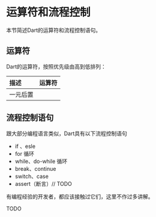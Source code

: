 # 运算符和流程控制

本节简述Dart的运算符和流程控制语句。

## 运算符

Dart的运算符，按照优先级由高到低排列：

| 描述 | 运算符 |
| :--- | :--- |
| 一元后置 |  |

## 流程控制语句

跟大部分编程语言类似，Dart具有以下流程控制语句

* if 、esle
* for 循环
* while、do-while 循环
* break、continue
* switch、case
* assert（断言）// TODO

有编程经验的开发者，都应该接触过它们，这里不作过多讲解。

TODO

